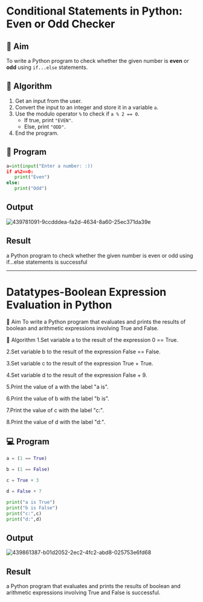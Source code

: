 # Conditional Statements in Python: Even or Odd Checker

## 🎯 Aim
To write a Python program to check whether the given number is **even** or **odd** using `if...else` statements.

## 🧠 Algorithm
1. Get an input from the user.
2. Convert the input to an integer and store it in a variable `a`.
3. Use the modulo operator `%` to check if `a % 2 == 0`.
   - If true, print `"EVEN"`.
   - Else, print `"ODD"`.
4. End the program.

## 🧾 Program
```python
a=int(input("Enter a number: :))
if a%2==0:
   print("Even")
else:
   print("Odd")
```

## Output
![439781091-9ccdddea-fa2d-4634-8a60-25ec371da39e](https://github.com/user-attachments/assets/55655af0-ac9f-44b1-b1e1-32cc5c1fd279)


## Result
a Python program to check whether the given number is even or odd using if...else statements is successful

---

# Datatypes-Boolean Expression Evaluation in Python
🎯 Aim
To write a Python program that evaluates and prints the results of boolean and arithmetic expressions involving True and False.

🧠 Algorithm
1.Set variable a to the result of the expression 0 == True.

2.Set variable b to the result of the expression False == False.

3.Set variable c to the result of the expression True + True.

4.Set variable d to the result of the expression False + 9.

5.Print the value of a with the label "a is".

6.Print the value of b with the label "b is".

7.Print the value of c with the label "c:".

8.Print the value of d with the label "d:".

## 💻 Program
```python
a = (1 == True)

b = (1 == False)

c = True + 3

d = False + 7

print("a is True")
print("b is False")
print("c:",c)
print("d:",d)
```
## Output
![439861387-b01d2052-2ec2-4fc2-abd8-025753e6fd68](https://github.com/user-attachments/assets/9309879c-36bf-4b28-9150-deef56ec1eda)

## Result
a Python program that evaluates and prints the results of boolean and arithmetic expressions involving True and False is successful.

